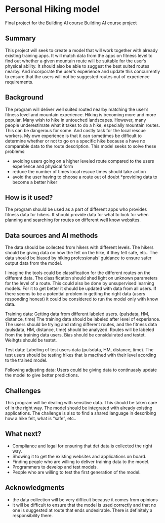
# Personal Hiking model 
Final project for the Building AI course
Building AI course project

## Summary
This project will seek to create a model that will work together with already existing training apps. It will match data from the apps on fitness level to find out whether a given mountain route will be suitable for the user’s physical ability. It should also be able to suggest the best suited routes nearby. And incorporate the user's experience and update this concurrently to ensure that the users will not be suggested routes out of experience requirements.

## Background
The program will deliver well suited routed nearby matching the user’s fitness level and mountain experience. 
Hiking is becoming more and more popular. Many wish to hike in untouched landscapes. However, many people underestimate what it takes to do a hike, especially mountain routes. This can be dangerous for some. And costly task for the local rescue workers. 
My own experience is that it can sometimes be difficult to determine whether or not to go on a specific hike because a have no comparable data to the route description. 
This model seeks to solve these problems:
* avoiding users going on a higher leveled route compared to the users experience and physical form
* reduce the number of times local rescue times should take action
* avoid the user having to choose a route out of doubt
*providing data to become a better hiker 

## How is it used?

The program should be used as a part of different apps who provides fitness data for hikers. 
It should provide data for what to look for when planning  and searching for routes on different well know websites. 

## Data sources and AI methods
The data should be collected from hikers with different levels. The hikers should be giving data on how the felt on the hike,  if they felt safe, etc.. 
The data should be biased by hiking professionals’ guidance to ensure safer output data from the model. 

I imagine the tools could be classification for the different routes on the different data. The classification should shed light on unknown parameters for the level of a route. This could also be done by unsupervised learning models. For it to get better it should be updated with data from all users. 
If there seems to be a potential problem in getting the right data (users responding honest) it could be considered to run the model only with know data.  


Training data:
Getting data from different labeled users. (pulsdata, HM, distance, time)
The training data should be labeled after level of experiance.
The users should be trying and rating different routes, and the fitness data (pulsdata, HM, distance, time) should be analyzed.
Routes will be labeled from the training data users.
Bias should be considuirated and testet. Weihgts should be testet. 

Test data:
Labeling of test users data (pulsdata, HM, distance, time).
The test users should be testing hikes that is macthed with their level acording to the trained model.

Following adjusting data:
Users could be giving data to continuasly update the model to give better predictions.

## Challenges
This program will be dealing with sensitive data. This should be taken care of in the right way. 
The model should be integrated with already existing applications. 
The challenge is also to find a shared language in describing how a hike felt, what is “safe”, etc.. 

## What next?

* Compliance and legal for ensuring that det data is collected the right way. 
* Showing it to get the existing websites and applications on board. 
* Finding people who are willing to deliver training data to the model.
* Programmers to develop and test models.
* People who are willing to test the first generation of the model. 


## Acknowledgments

* the data collection will be very difficult because it comes from opinions
* it will be difficult to ensure that the model is used correctly and that no one is suggested at route that ends undesirable. There is definitely a responsibility there. 
